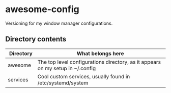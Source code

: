# awesome-config
Versioning for my window manager configurations.

## Directory contents
| Directory | What belongs here |
| ---       | ----------------- |
| awesome   | The top level configurations directory, as it appears on my setup in ~/.config |
| services  | Cool custom services, usually found in /etc/systemd/system |
